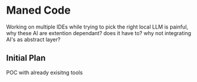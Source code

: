 # Maned Code

Working on multiple IDEs while trying to pick the right local LLM is painful, why these AI are extention dependant? does it have to? why not integrating AI's as abstract layer?

## Initial Plan
POC with already exisitng tools
